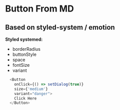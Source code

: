 
# Button From MD

## Based on styled-system / emotion

**Styled systemed:**
  - borderRadius
  - buttonStyle
  - space
  - fontSize
  - variant

~~~js
  <Button
    onClick={() => setDialog(true)}
    size={'medium'}
    variant="danger">
    Click Here
  </Button>
~~~


      